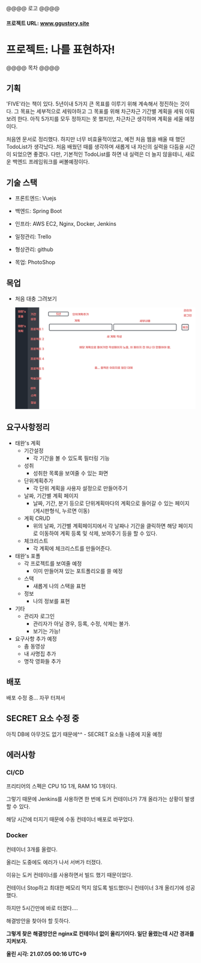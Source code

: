 @@@@ 로고 @@@@

#### 프로젝트 URL: www.ggustory.site



# 프로젝트: 나를 표현하자!

@@@@ 목차 @@@@



## 기획

 'FIVE'라는 책이 있다. 5년이내 5가지 큰 목표를 이루기 위해 계속해서 정진하는 것이다. 그 목표는 세부적으로 세워야하고 그 목표를 위해 차근차근 기간별 계획을 세워 이뤄보려 한다. 아직 5가지를 모두 정하지는 못 했지만, 차근차근 생각하며 계획을 세울 예정이다.

 처음엔 문서로 정리했다. 하지만 너무 비효율적이었고, 예전 처음 웹을 배울 때 했던 TodoList가 생각났다. 처음 배웠던 때를 생각하며 새롭게 내 자신의 실력을 다듬을 시간이 되었으면 좋겠다. 다만, 기본적인 TodoList를 하면 내 실력은 더 늘지 않을테니, 새로운 백엔드 프레임워크를 써볼예정이다.



## 기술 스택

* 프론트엔드: Vuejs
* 백엔드: Spring Boot
* 인프라: AWS EC2, Nginx, Docker, Jenkins

* 일정관리: Trello
* 형상관리: github
* 목업: PhotoShop



## 목업

* 처음 대충 그려보기

  ![나의 계획 사이트](README.assets/%EB%82%98%EC%9D%98%20%EA%B3%84%ED%9A%8D%20%EC%82%AC%EC%9D%B4%ED%8A%B8.png)





## 요구사항정리

* 태완's 계획
  * 기간설정
    * 각 기간을 볼 수 있도록 필터링 기능
  * 성취
    * 성취한 목록을 보여줄 수 있는 화면
  * 단위계획추가
    * 각 단위 계획을 사용자 설정으로 만들어주기
  * 날짜, 기간별 계획 페이지
    * 날짜, 기간, 분기 등으로 단위계획마다의 계획으로 들어갈 수 있는 페이지(게시판형식, 누르면 이동)
  * 계획 CRUD
    * 위의 날짜, 기간별 계획페이지에서 각 날짜나 기간을 클릭하면 해당 페이지로 이동하여 계획 등록 및 삭제, 보여주기 등을 할 수 있다.
  * 체크리스트
    * 각 계획에 체크리스트를 만들어준다.
* 태완's 포폴
  * 각 프로젝트를 보여줄 예정
    * 이미 만들어져 있는 포트폴리오를 쓸 예정
  * 스택
    * 새롭게 나의 스택을 표현
  * 정보
    * 나의 정보를 표현
* 기타
  * 관리자 로그인
    * 관리자가 아닐 경우, 등록, 수정, 삭제는 불가.
    * 보기는 가능!
* 요구사항 추가 예정
  * 춤 동영상
  * 내 사명집 추가
  * 명작 영화들 추가



## 배포

배포 수정 중... 자꾸 터져서



## SECRET 요소 수정 중

아직 DB에 아무것도 없기 때문에^^ - SECRET 요소들 나중에 지울 예정



## 에러사항

### CI/CD

프리티어의 스펙은 CPU 1G 1개, RAM 1G 1개이다.

그렇기 때문에 Jenkins를 사용하면 한 번에 도커 컨테이너가 7개 올라가는 상황이 발생할 수 있다.

해당 시간에 터지기 때문에 수동 컨테이너 배포로 바꾸었다.



### Docker

컨테이너 3개를 올렸다.

올리는 도중에도 에러가 나서 서버가 터졌다.

이유는 도커 컨테이너를 사용하면서 빌드 했기 때문이었다.

컨테이너 Stop하고 최대한 메모리 먹지 않도록 빌드했더니 컨테이너 3개 올리기에 성공했다.

하지만 5시간만에 바로 터졌다....

해결방안을 찾아야 할 듯하다.

**그렇게 찾은 해결방안은 nginx로 컨테이너 없이 올리기이다. 일단 올렸는데 시간 경과를 지켜보자.**

**올린 시각: 21.07.05 00:16 UTC+9**

